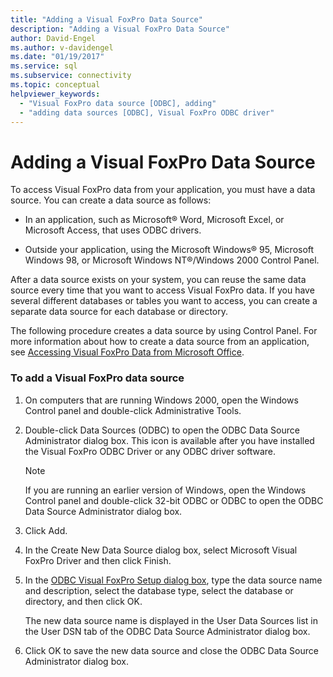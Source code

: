 ```yaml
---
title: "Adding a Visual FoxPro Data Source"
description: "Adding a Visual FoxPro Data Source"
author: David-Engel
ms.author: v-davidengel
ms.date: "01/19/2017"
ms.service: sql
ms.subservice: connectivity
ms.topic: conceptual
helpviewer_keywords:
  - "Visual FoxPro data source [ODBC], adding"
  - "adding data sources [ODBC], Visual FoxPro ODBC driver"
---
```

# Adding a Visual FoxPro Data Source
To access Visual FoxPro data from your application, you must have a data source. You can create a data source as follows:  
  
-   In an application, such as Microsoft® Word, Microsoft Excel, or Microsoft Access, that uses ODBC drivers.  
  
-   Outside your application, using the Microsoft Windows® 95, Microsoft Windows 98, or Microsoft Windows NT®/Windows 2000 Control Panel.  
  
 After a data source exists on your system, you can reuse the same data source every time that you want to access Visual FoxPro data. If you have several different databases or tables you want to access, you can create a separate data source for each database or directory.  
  
 The following procedure creates a data source by using Control Panel. For more information about how to create a data source from an application, see [Accessing Visual FoxPro Data from Microsoft Office](../../odbc/microsoft/accessing-visual-foxpro-data-from-microsoft-office.md).  
  
### To add a Visual FoxPro data source  
  
1.  On computers that are running Windows 2000, open the Windows Control panel and double-click Administrative Tools.  
  
2.  Double-click Data Sources (ODBC) to open the ODBC Data Source Administrator dialog box. This icon is available after you have installed the Visual FoxPro ODBC Driver or any ODBC driver software.  
  
    > [!NOTE]  
    >  If you are running an earlier version of Windows, open the Windows Control panel and double-click 32-bit ODBC or ODBC to open the ODBC Data Source Administrator dialog box.  
  
3.  Click Add.  
  
4.  In the Create New Data Source dialog box, select Microsoft Visual FoxPro Driver and then click Finish.  
  
5.  In the [ODBC Visual FoxPro Setup dialog box](../../odbc/microsoft/odbc-visual-foxpro-setup-dialog-box.md), type the data source name and description, select the database type, select the database or directory, and then click OK.  
  
     The new data source name is displayed in the User Data Sources list in the User DSN tab of the ODBC Data Source Administrator dialog box.  
  
6.  Click OK to save the new data source and close the ODBC Data Source Administrator dialog box.
